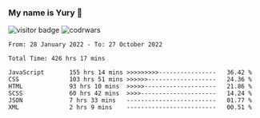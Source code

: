 ### My name is Yury 👋 
![visitor badge](https://visitor-badge.glitch.me/badge?page_id=litury.visitor-badge&left_text=My%20Page%20Visitors)  ![codrwars](https://www.codewars.com/users/litury/badges/micro) 


<!--START_SECTION:waka-->

```text
From: 28 January 2022 - To: 27 October 2022

Total Time: 426 hrs 17 mins

JavaScript       155 hrs 14 mins >>>>>>>>>----------------   36.42 %
CSS              103 hrs 51 mins >>>>>>-------------------   24.36 %
HTML             93 hrs 10 mins  >>>>>--------------------   21.86 %
SCSS             60 hrs 42 mins  >>>>---------------------   14.24 %
JSON             7 hrs 33 mins   -------------------------   01.77 %
XML              2 hrs 9 mins    -------------------------   00.51 %
```

<!--END_SECTION:waka-->

